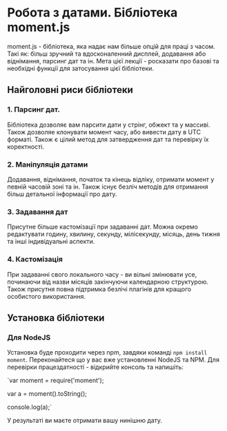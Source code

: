 # Робота з датами. Бібліотека moment.js

moment.js - бібліотека, яка надає нам більше опцій для праці з часом. Такі як: більш зручний та вдосконаленний дисплей, додавання або віднімання, парсинг дат та ін. Мета цієї лекції - росказати про базові та необхідні функції для затосування цієї бібліотеки.

## Найголовні риси бібліотеки

### 1. Парсинг дат. 

Бібліотека дозволяє вам парсити дати у стрінг, обжект та у массиві. Також дозволяе клонувати момент часу, або вивести дату в UTC форматі. Також є цілий метод для затвердження дат та перевірку їх коректності.

### 2. Маніпуляція датами

Додавання, віднімання, початок та кінець відліку, отримати момент у певній часовій зоні та ін. Також існує безліч методів для отримання більш детальної інформації про дату.

### 3. Задавання дат

Присутне більше кастомізації при задаванні дат. Можна окремо редактувати годину, хвилину, секунду, мілісекунду, місяць, день тижня та інші індивідуальні аспекти.

### 4. Кастомізація

При задаванні свого локального часу - ви вільні змінювати усе, починаючи від назви місяців закінчуючи календарною структурою. Також присутня повна підтримка безлічі плагінів для кращого особистого використання. 

## Установка бібліотеки

### Для NodeJS

Установка буде проходити через npm, завдяки команді `npm install moment`. Переконайтеся що у вас вже установленні NodeJS та NPM. 
Для перевірки працездатності - відкрийте консоль та напишіть:

`var moment = require('moment');

var a = moment().toString();

console.log(a);`

У результаті ви маєте отримати вашу нинішню дату. 







